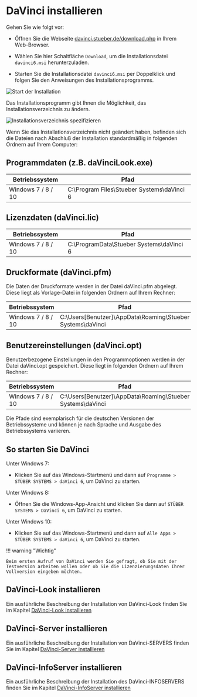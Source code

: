 # DaVinci installieren

Gehen Sie wie folgt vor:

* Öffnen Sie die Webseite [davinci.stueber.de/download.php](https://davinci.stueber.de/download.php) in Ihrem Web-Browser.

* Wählen Sie hier Schaltfläche `Download`, um die Installationsdatei `davinci6.msi` herunterzuladen.

* Starten Sie die Installationsdatei `davinci6.msi` per Doppelklick und folgen Sie den Anweisungen des Installationsprogramms.

![Start der Installation](/assets/images/allgemein/allgemein1.png)

Das Installationsprogramm gibt Ihnen die Möglichkeit, das Installationsverzeichnis zu ändern.

![Installationsverzeichnis spezifizieren](/assets/images/allgemein/allgemein2.png)
  
Wenn Sie das Installationsverzeichnis nicht geändert haben, befinden sich die Dateien nach Abschluß der Installation standardmäßig in folgenden Ordnern auf Ihrem Computer:

## Programmdaten (z.B. daVinciLook.exe)

| Betriebssystem             | Pfad                                       |
| -------------------------- | ------------------------------------------ |
| Windows  7 / 8 / 10 | C:\Program Files\Stueber Systems\daVinci 6 |

## Lizenzdaten (daVinci.lic)

| Betriebssystem             | Pfad |
| -------------------------- | -------------- |
| Windows  7 / 8 / 10 | C:\ProgramData\Stueber Systems\daVinci 6|

## Druckformate (daVinci.pfm)

Die Daten der Druckformate werden in der Datei daVinci.pfm abgelegt. Diese liegt als Vorlage-Datei in folgenden Ordnern auf Ihrem Rechner:

| Betriebssystem             | Pfad |
| -------------------------- | ---- |
|  Windows  7 / 8 / 10 | C:\Users\[Benutzer]\AppData\Roaming\Stueber Systems\daVinci|

## Benutzereinstellungen (daVinci.opt)

Benutzerbezogene Einstellungen in den Programmoptionen werden in der Datei daVinci.opt gespeichert. Diese liegt in folgenden Ordnern auf Ihrem Rechner:

Betriebssystem             | Pfad
-------------------------- | -------------
Windows  7 / 8 / 10 | C:\Users\[Benutzer]\AppData\Roaming\Stueber Systems\daVinci

Die Pfade sind exemplarisch für die deutschen Versionen der Betriebssysteme und können je nach Sprache und Ausgabe des Betriebssystems variieren.

## So starten Sie DaVinci

Unter Windows 7:

* Klicken Sie auf das Windows-Startmenü und dann auf `Programme > STÜBER SYSTEMS > daVinci 6`, um DaVinci zu starten.

Unter Windows 8:

* Öffnen Sie die Windows-App-Ansicht und klicken Sie dann auf `STÜBER SYSTEMS > DaVinci 6`, um DaVinci zu starten.

Unter Windows 10:

* Klicken Sie auf das Windows-Startmenü und dann auf `Alle Apps > STÜBER SYSTEMS > daVinci 6`, um DaVinci zu starten.

!!! warning "Wichtig"

    Beim ersten Aufruf von DaVinci werden Sie gefragt, ob Sie mit der Testversion arbeiten wollen oder ob Sie die Lizenzierungsdaten Ihrer Vollversion eingeben möchten.

## DaVinci-Look installieren

Ein ausführliche Beschreibung der Installation von DaVinci-Look finden Sie im Kapitel [DaVinci-Look installieren](https://doc.davinci6.stueber.de/05.look/01.installation/#update)

## DaVinci-Server installieren

Ein ausführliche Beschreibung der Installation von DaVinci-SERVERS finden Sie im Kapitel [DaVinci-Server installieren](https://doc.davinci6.stueber.de/06.enterprise/01.installation/#update)

## DaVinci-InfoServer installieren

Ein ausführliche Beschreibung der Installation des DaVinci-INFOSERVERS finden Sie im Kapitel [DaVinci-InfoServer installieren](https://doc.davinci6.stueber.de/09.infoserver/allgemeines/)